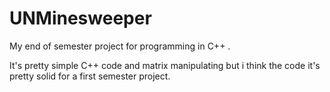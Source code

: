 # UNMinesweeper
My end of semester project for programming in C++
.

It's pretty simple C++ code and matrix manipulating but i think the code it's pretty solid for a first semester project.
